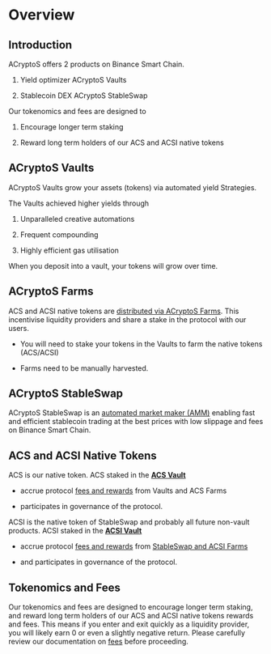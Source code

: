 # Overview

## Introduction

ACryptoS offers 2 products on Binance Smart Chain.

1.	Yield optimizer ACryptoS Vaults 

2.	Stablecoin DEX ACryptoS StableSwap

Our tokenomics and fees are designed to 

1.	Encourage longer term staking

2.	Reward long term holders of our ACS and ACSI native tokens


## ACryptoS Vaults

ACryptoS Vaults grow your assets (tokens) via automated yield Strategies. 

The Vaults achieved higher yields through 

1.  Unparalleled creative automations

2.  Frequent compounding

3.  Highly efficient gas utilisation

When you deposit into a vault, your tokens will grow over time.

## ACryptoS Farms
ACS and ACSI native tokens are [distributed via ACryptoS Farms](fees.md#tokenomics).
This incentivise liquidity providers and share a stake in the protocol with our users.


- You will need to stake your tokens in the Vaults to farm the native tokens (ACS/ACSI)

- Farms need to be manually harvested.


## ACryptoS StableSwap

ACryptoS StableSwap is an [automated market maker \(AMM\)](https://academy.binance.com/en/articles/what-is-an-automated-market-maker-amm) enabling fast and efficient stablecoin trading at the best prices with low slippage and fees on Binance Smart Chain.


## ACS and ACSI Native Tokens

ACS is our native token. 
ACS staked in the [**ACS Vault**](https://app.acryptos.com/core/) 

- accrue protocol [fees and rewards](fees.md#acs-vault) from Vaults and ACS Farms

- participates in governance of the protocol.

ACSI is the native token of StableSwap and probably all future non-vault products. 
ACSI staked in the [**ACSI Vault**](https://app.acryptos.com/core/) 

- accrue protocol [fees and rewards](fees.md#acs-vault) from [StableSwap and ACSI Farms](https://app.acryptos.com/acsi/)

- and participates in governance of the protocol.

## Tokenomics and Fees

Our tokenomics and fees are designed to encourage longer term staking, and reward long term holders of our ACS and ACSI native tokens rewards and fees. This means if you enter and exit quickly as a liquidity provider, you will likely earn 0 or even a slightly negative return. Please carefully review our documentation on [fees](fees.md) before proceeding.

